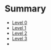 # Summary

* [Level 0](level-0.md)
* [Level 1](level-1.md)
* [Level 2](level-2.md)
* [Level 3](level-3.md)
* 
